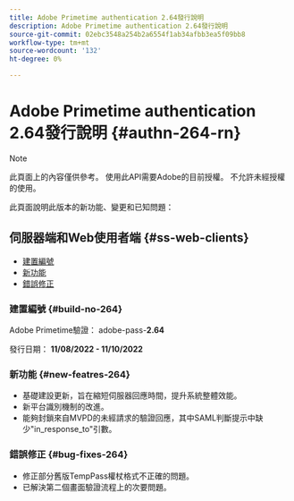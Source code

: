 ```yaml
---
title: Adobe Primetime authentication 2.64發行說明
description: Adobe Primetime authentication 2.64發行說明
source-git-commit: 02ebc3548a254b2a6554f1ab34afbb3ea5f09bb8
workflow-type: tm+mt
source-wordcount: '132'
ht-degree: 0%

---
```


# Adobe Primetime authentication 2.64發行說明 {#authn-264-rn}

>[!NOTE]
>
>此頁面上的內容僅供參考。 使用此API需要Adobe的目前授權。 不允許未經授權的使用。

此頁面說明此版本的新功能、變更和已知問題：

## 伺服器端和Web使用者端 {#ss-web-clients}

* [建置編號](#build-no-264)
* [新功能](#new-featres-264)
* [錯誤修正](#bug-fixes-264)


### 建置編號 {#build-no-264}

Adobe Primetime驗證： adobe-pass-**2.64**

發行日期： **11/08/2022 - 11/10/2022**

### 新功能 {#new-featres-264}

* 基礎建設更新，旨在縮短伺服器回應時間，提升系統整體效能。
* 新平台識別機制的改進。
* 能夠封鎖來自MVPD的未經請求的驗證回應，其中SAML判斷提示中缺少&quot;in_response_to&quot;引數。

### 錯誤修正 {#bug-fixes-264}

* 修正部分舊版TempPass權杖格式不正確的問題。
* 已解決第二個畫面驗證流程上的次要問題。

